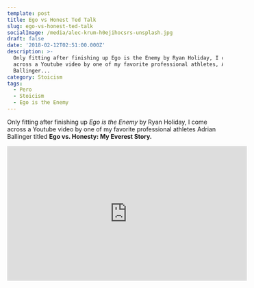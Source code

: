 ```yaml
---
template: post
title: Ego vs Honest Ted Talk
slug: ego-vs-honest-ted-talk
socialImage: /media/alec-krum-h0ejihocsrs-unsplash.jpg
draft: false
date: '2018-02-12T02:51:00.000Z'
description: >-
  Only fitting after finishing up Ego is the Enemy by Ryan Holiday, I come
  across a Youtube video by one of my favorite professional athletes, Adrian
  Ballinger...
category: Stoicism
tags:
  - Pero
  - Stoicism
  - Ego is the Enemy
---
```

Only fitting after finishing up *Ego is the Enemy* by Ryan Holiday, I come across a Youtube video by one of my favorite professional athletes Adrian Ballinger titled **Ego vs. Honesty: My Everest Story.**



<iframe width="560" height="315" src="https://www.youtube.com/embed/st45xOABhuk" frameborder="0" allow="accelerometer; autoplay; encrypted-media; gyroscope; picture-in-picture" allowfullscreen></iframe>
